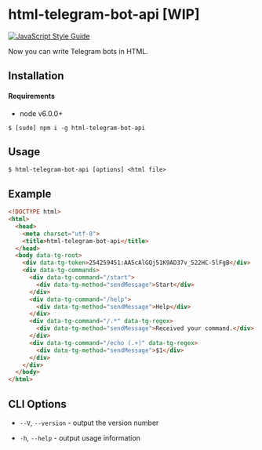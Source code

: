 # html-telegram-bot-api [WIP]

[![JavaScript Style Guide](https://img.shields.io/badge/code_style-standard-brightgreen.svg)](https://standardjs.com)

Now you can write Telegram bots in HTML.

## Installation

#### Requirements

- node v6.0.0+

```console
$ [sudo] npm i -g html-telegram-bot-api
```

## Usage

```console
$ html-telegram-bot-api [options] <html file>
```

## Example

```html
<!DOCTYPE html>
<html>
  <head>
    <meta charset="utf-8">
    <title>html-telegram-bot-api</title>
  </head>
  <body data-tg-root>
    <div data-tg-token>254259451:AA5cAlGQj51K9AD37v_522HC-5lFgB</div>
    <div data-tg-commands>
      <div data-tg-command="/start">
        <div data-tg-method="sendMessage">Start</div>
      </div>
      <div data-tg-command="/help">
        <div data-tg-method="sendMessage">Help</div>
      </div>
      <div data-tg-command="/.*" data-tg-regex>
        <div data-tg-method="sendMessage">Received your command.</div>
      </div>
      <div data-tg-command="/echo (.+)" data-tg-regex>
        <div data-tg-method="sendMessage">$1</div>
      </div>
    </div>
  </body>
</html>
```

## CLI Options

- `--V`, `--version` - output the version number

- `-h`, `--help` - output usage information
